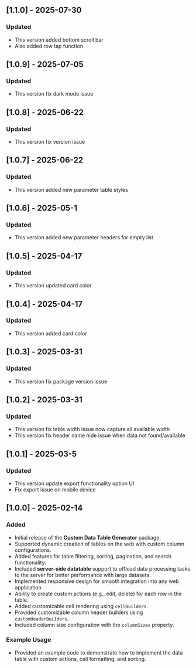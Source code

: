 ## [1.1.0] - 2025-07-30

### Updated
- This version added bottom scroll bar
- Also added row tap function

## [1.0.9] - 2025-07-05

### Updated
- This version fix dark mode issue

## [1.0.8] - 2025-06-22

### Updated
- This version fix version issue

## [1.0.7] - 2025-06-22

### Updated
- This version added new parameter table styles

## [1.0.6] - 2025-05-1

### Updated
- This version added new parameter headers for empty list

## [1.0.5] - 2025-04-17

### Updated
- This version updated card color

## [1.0.4] - 2025-04-17

### Updated
- This version added card color

## [1.0.3] - 2025-03-31

### Updated
- This version fix package version issue

## [1.0.2] - 2025-03-31

### Updated
- This version fix table width issue now capture all available width 
- This version fix header name hide issue when data not found/available


## [1.0.1] - 2025-03-5

### Updated
- This version update export functionality option UI
- Fix export issue on mobile device


## [1.0.0] - 2025-02-14

### Added
- Initial release of the **Custom Data Table Generator** package.
- Supported dynamic creation of tables on the web with custom column configurations.
- Added features for table filtering, sorting, pagination, and search functionality.
- Included **server-side datatable** support to offload data processing tasks to the server for better performance with large datasets.
- Implemented responsive design for smooth integration into any web application.
- Ability to create custom actions (e.g., edit, delete) for each row in the table.
- Added customizable cell rendering using `cellBuilders`.
- Provided customizable column header builders using `customHeaderBuilders`.
- Included column size configuration with the `columnSizes` property.

### Example Usage
- Provided an example code to demonstrate how to implement the data table with custom actions, cell formatting, and sorting.
